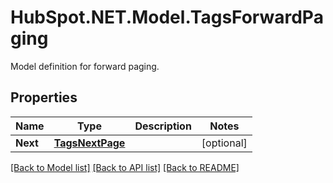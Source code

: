 # HubSpot.NET.Model.TagsForwardPaging
Model definition for forward paging.

## Properties

Name | Type | Description | Notes
------------ | ------------- | ------------- | -------------
**Next** | [**TagsNextPage**](TagsNextPage.md) |  | [optional] 

[[Back to Model list]](../README.md#documentation-for-models) [[Back to API list]](../README.md#documentation-for-api-endpoints) [[Back to README]](../README.md)

